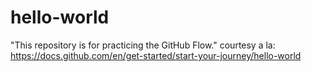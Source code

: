 # hello-world
"This repository is for practicing the GitHub Flow." courtesy a la: https://docs.github.com/en/get-started/start-your-journey/hello-world
